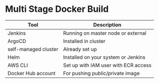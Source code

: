 # Multi Stage Docker Build

| Tool                        | Description                          |
| --------------------------- | ------------------------------------ |
| Jenkins                     | Running on master node or external   |
| ArgoCD                      | Installed in cluster                 |
| self-managed cluster | Already set up                       |
| Helm                        | Installed on your system or Jenkins  |
| AWS CLI                     | Set up with IAM user with ECR access |
| Docker Hub account          | For pushing public/private image     |

